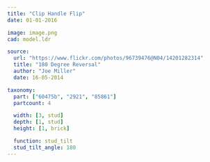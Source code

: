 ```yaml
---
title: "Clip Handle Flip"
date: 01-01-2016

image: image.png
cad: model.ldr

source:
  url: "https://www.flickr.com/photos/96739476@N04/14201282314"
  title: "180 Degree Reversal"
  author: "Joe Miller"
  date: 16-05-2014

taxonomy:
  part: ["60475b", "2921", "85861"]
  partcount: 4

  width: [3, stud]
  depth: [1, stud]
  height: [1, brick]

  function: stud_tilt
  stud_tilt_angle: 180
---
```

